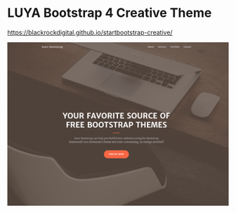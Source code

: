 # LUYA Bootstrap 4 Creative Theme

https://blackrockdigital.github.io/startbootstrap-creative/

![Theme](theme.png "Theme")